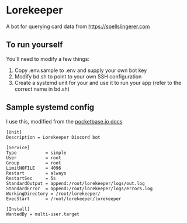 # Lorekeeper

A bot for querying card data from https://spellslingerer.com

## To run yourself

You'll need to modify a few things:
1) Copy .env.sample to .env and supply your own bot key
2) Modify bd.sh to point to your own SSH configuration
3) Create a systemd unit for your and use it to run your app (refer to the correct name in bd.sh)

## Sample systemd config

I use this, modified from the [pocketbase.io docs](https://pocketbase.io/docs/going-to-production/)

```systemd
[Unit]
Description = Lorekeeper Discord bot

[Service]
Type           = simple
User           = root
Group          = root
LimitNOFILE    = 4096
Restart        = always
RestartSec     = 5s
StandardOutput = append:/root/lorekeeper/logs/out.log
StandardError  = append:/root/lorekeeper/logs/errors.log
WorkingDirectory = /root/lorekeeper/
ExecStart      = /root/lorekeeper/lorekeeper

[Install]
WantedBy = multi-user.target
```
